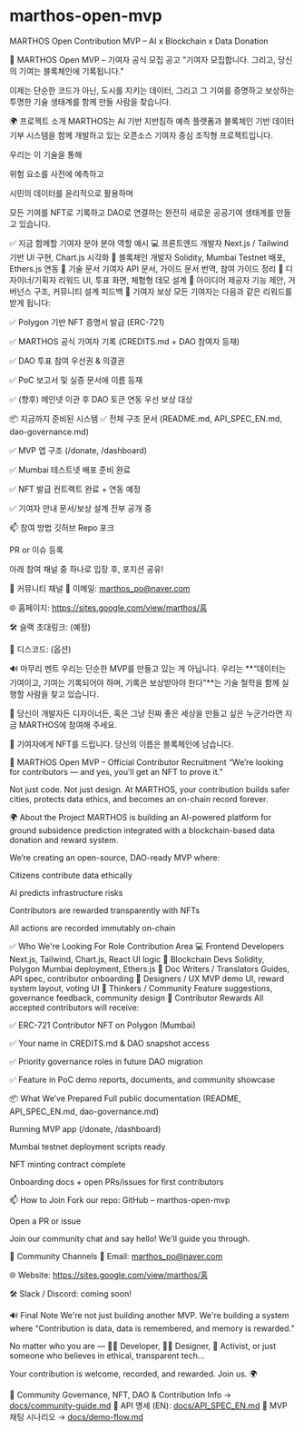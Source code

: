 # marthos-open-mvp
MARTHOS Open Contribution MVP – AI x Blockchain x Data Donation

📣 MARTHOS Open MVP – 기여자 공식 모집 공고
"기여자 모집합니다. 그리고, 당신의 기여는 블록체인에 기록됩니다."

이제는 단순한 코드가 아닌, 도시를 지키는 데이터,
그리고 그 기여를 증명하고 보상하는 투명한 기술 생태계를 함께 만들 사람을 찾습니다.

🌍 프로젝트 소개
MARTHOS는 AI 기반 지반침하 예측 플랫폼과
블록체인 기반 데이터 기부 시스템을 함께 개발하고 있는
오픈소스 기여자 중심 조직형 프로젝트입니다.

우리는 이 기술을 통해

위험 요소를 사전에 예측하고

시민의 데이터를 윤리적으로 활용하며

모든 기여를 NFT로 기록하고 DAO로 연결하는
완전히 새로운 공공기여 생태계를 만들고 있습니다.

✅ 지금 함께할 기여자 분야
분야	역할 예시
💻 프론트엔드 개발자	Next.js / Tailwind 기반 UI 구현, Chart.js 시각화
🔐 블록체인 개발자	Solidity, Mumbai Testnet 배포, Ethers.js 연동
📄 기술 문서 기여자	API 문서, 가이드 문서 번역, 참여 가이드 정리
🎨 디자이너/기획자	리워드 UI, 투표 화면, 체험형 데모 설계
🧠 아이디어 제공자	기능 제안, 거버넌스 구조, 커뮤니티 설계 피드백
🎁 기여자 보상
모든 기여자는 다음과 같은 리워드를 받게 됩니다:

✅ Polygon 기반 NFT 증명서 발급 (ERC-721)

✅ MARTHOS 공식 기여자 기록 (CREDITS.md + DAO 참여자 등재)

✅ DAO 투표 참여 우선권 & 의결권

✅ PoC 보고서 및 실증 문서에 이름 등재

✅ (향후) 메인넷 이관 후 DAO 토큰 연동 우선 보상 대상

📦 지금까지 준비된 시스템
✅ 전체 구조 문서 (README.md, API_SPEC_EN.md, dao-governance.md)

✅ MVP 앱 구조 (/donate, /dashboard)

✅ Mumbai 테스트넷 배포 준비 완료

✅ NFT 발급 컨트랙트 완료 + 연동 예정

✅ 기여자 안내 문서/보상 설계 전부 공개 중

📫 참여 방법
깃허브 Repo 포크

PR or 이슈 등록

아래 참여 채널 중 하나로 입장 후, 포지션 공유!

💬 커뮤니티 채널
📧 이메일: marthos_po@naver.com

🌐 홈페이지: https://sites.google.com/view/marthos/홈

🛠 슬랙 초대링크: (예정)

🧠 디스코드: (옵션)

🔊 마무리 멘트
우리는 단순한 MVP를 만들고 있는 게 아닙니다.
우리는 **“데이터는 기여이고, 기여는 기록되어야 하며, 기록은 보상받아야 한다”**는
기술 철학을 함께 실행할 사람을 찾고 있습니다.

📣 당신이 개발자든 디자이너든, 혹은 그냥 진짜 좋은 세상을 만들고 싶은 누군가라면
지금 MARTHOS에 참여해 주세요.

💙
기여자에게 NFT를 드립니다.
당신의 이름은 블록체인에 남습니다.

📣 MARTHOS Open MVP – Official Contributor Recruitment
“We’re looking for contributors — and yes, you’ll get an NFT to prove it.”

Not just code. Not just design.
At MARTHOS, your contribution builds safer cities, protects data ethics, and becomes an on-chain record forever.

🌍 About the Project
MARTHOS is building an AI-powered platform for ground subsidence prediction
integrated with a blockchain-based data donation and reward system.

We’re creating an open-source, DAO-ready MVP where:

Citizens contribute data ethically

AI predicts infrastructure risks

Contributors are rewarded transparently with NFTs

All actions are recorded immutably on-chain

✅ Who We're Looking For
Role	Contribution Area
💻 Frontend Developers	Next.js, Tailwind, Chart.js, React UI logic
🔐 Blockchain Devs	Solidity, Polygon Mumbai deployment, Ethers.js
📄 Doc Writers / Translators	Guides, API spec, contributor onboarding
🎨 Designers / UX	MVP demo UI, reward system layout, voting UI
🧠 Thinkers / Community	Feature suggestions, governance feedback, community design
🎁 Contributor Rewards
All accepted contributors will receive:

✅ ERC-721 Contributor NFT on Polygon (Mumbai)

✅ Your name in CREDITS.md & DAO snapshot access

✅ Priority governance roles in future DAO migration

✅ Feature in PoC demo reports, documents, and community showcase

📦 What We’ve Prepared
Full public documentation (README, API_SPEC_EN.md, dao-governance.md)

Running MVP app (/donate, /dashboard)

Mumbai testnet deployment scripts ready

NFT minting contract complete

Onboarding docs + open PRs/issues for first contributors

📫 How to Join
Fork our repo: GitHub – marthos-open-mvp

Open a PR or issue

Join our community chat and say hello! We'll guide you through.

💬 Community Channels
📧 Email: marthos_po@naver.com

🌐 Website: https://sites.google.com/view/marthos/홈

🛠 Slack / Discord: coming soon!

🔊 Final Note
We're not just building another MVP.
We're building a system where
“Contribution is data, data is remembered, and memory is rewarded.”

No matter who you are —
👩‍💻 Developer,
🧑‍🎨 Designer,
📣 Activist,
or just someone who believes in ethical, transparent tech…

Your contribution is welcome, recorded, and rewarded.
Join us. 🌍

📄 Community Governance, NFT, DAO & Contribution Info → [docs/community-guide.md](./docs/community-guide.md)
📡 API 명세 (EN): [docs/API_SPEC_EN.md](./docs/API_SPEC_EN.md)
🧪 MVP 채팅 시나리오 → [docs/demo-flow.md](./docs/demo-flow.md)
